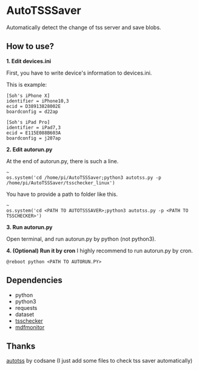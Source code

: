# AutoTSSSaver
Automatically detect the change of tss server and save blobs.

## How to use?
**1. Edit devices.ini**

First, you have to write device's information to devices.ini.

This is example:

```
[Soh's iPhone X]
identifier = iPhone10,3
ecid = D38913828002E
boardconfig = d22ap

[Soh's iPad Pro]
identifier = iPad7,3
ecid = E115E088B603A
boardconfig = j207ap
```


**2. Edit autorun.py**

At the end of autorun.py, there is such a line.

```
~
os.system('cd /home/pi/AutoTSSSaver;python3 autotss.py -p /home/pi/AutoTSSSaver/tsschecker_linux')
```

You have to provide a path to folder like this.

```
~
os.system('cd <PATH TO AUTOTSSSAVER>;python3 autotss.py -p <PATH TO TSSCHECKER>')
```

**3. Run autorun.py**

Open terminal, and run autorun.py by python (not python3).


**4. (Optional) Run it by cron**
I highly recommend to run autorun.py by cron.

```
@reboot python <PATH TO AUTORUN.PY>
```


## Dependencies
- python
- python3
- requests
- dataset
- [tsschecker](https://github.com/encounter/tsschecker/releases)
- [mdfmonitor](https://github.com/alice1017/mdfmonitor)

## Thanks
[autotss](https://github.com/codsane/autotss) by codsane
(I just add some files to check tss saver automatically)
